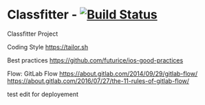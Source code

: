 # Classfitter - [![Build Status](https://dev.datatransparency.com/jenkins/buildStatus/icon?job=Classfitter)](https://dev.datatransparency.com/jenkins/job/Classfitter/)
Classfitter Project

Coding Style
https://tailor.sh

Best practices
https://github.com/futurice/ios-good-practices

Flow: GitLab Flow 
https://about.gitlab.com/2014/09/29/gitlab-flow/
https://about.gitlab.com/2016/07/27/the-11-rules-of-gitlab-flow/

test edit for deployement
